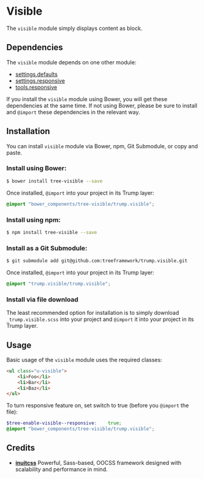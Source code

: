 # Visible

The `visible` module simply displays content as block.

## Dependencies

The `visible` module depends on one other module:

* [settings.defaults](https://github.com/treeframework/settings.defaults)
* [settings.responsive](https://github.com/treeframework/settings.responsive)
* [tools.responsive](https://github.com/treeframework/tools.responsive)

If you install the `visible` module using Bower, you will get these dependencies
at the same time. If not using Bower, please be sure to install and `@import`
these dependencies in the relevant way.

## Installation

You can install `visible` module via Bower, npm, Git Submodule, or copy and
paste.

### Install using Bower:

```sh
$ bower install tree-visible --save
```

Once installed, `@import` into your project in its Trump layer:

```scss
@import "bower_components/tree-visible/trump.visible";
```

### Install using npm:

```sh
$ npm install tree-visible --save
```

### Install as a Git Submodule:

```sh
$ git submodule add git@github.com:treeframework/trump.visible.git
```

Once installed, `@import` into your project in its Trump layer:

```scss
@import "trump.visible/trump.visible";
```

### Install via file download

The least recommended option for installation is to simply download
`_trump.visible.scss` into your project and `@import` it into your project
in its Trump layer.

## Usage

Basic usage of the `visible` module uses the required classes:

```html
<ul class="u-visible">
    <li>Foo</li>
    <li>Bar</li>
    <li>Baz</li>
</ul>
```

To turn responsive feature on, set switch to true (before you `@import` the file):

```scss
$tree-enable-visible--responsive:    true;
@import "bower_components/tree-visible/trump.visible";
```

## Credits

* **[inuitcss](https://github.com/inuitcss)** Powerful, Sass-based, OOCSS
framework designed with scalability and performance in mind.
